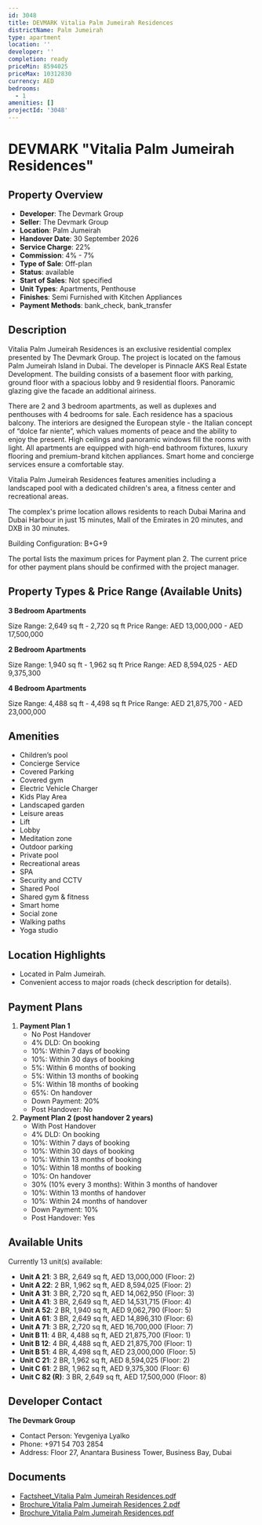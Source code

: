 ```yaml
---
id: 3048
title: DEVMARK Vitalia Palm Jumeirah Residences
districtName: Palm Jumeirah
type: apartment
location: ''
developer: ''
completion: ready
priceMin: 8594025
priceMax: 10312830
currency: AED
bedrooms:
  - 1
amenities: []
projectId: '3048'
---
```


# DEVMARK "Vitalia Palm Jumeirah Residences"

## Property Overview
- **Developer**: The Devmark Group
- **Seller**: The Devmark Group
- **Location**: Palm Jumeirah
- **Handover Date**: 30 September 2026
- **Service Charge**: 22%
- **Commission**: 4% - 7%
- **Type of Sale**: Off-plan
- **Status**: available
- **Start of Sales**: Not specified
- **Unit Types**: Apartments, Penthouse
- **Finishes**: Semi Furnished with Kitchen Appliances
- **Payment Methods**: bank_check, bank_transfer

## Description
Vitalia Palm Jumeirah Residences is an exclusive residential complex presented by The Devmark Group. The project is located on the famous Palm Jumeirah Island in Dubai. The developer is Pinnacle AKS Real Estate Development. The building consists of a basement floor with parking, ground floor with a spacious lobby and 9 residential floors. Panoramic glazing give the facade an additional airiness.

There are 2 and 3 bedroom apartments, as well as duplexes and penthouses with 4 bedrooms for sale. Each residence has a spacious balcony. The interiors are designed the European style - the Italian concept of “dolce far niente”, which values moments of peace and the ability to enjoy the present. High ceilings and panoramic windows fill the rooms with light. All apartments are equipped with high-end bathroom fixtures, luxury flooring and premium-brand kitchen appliances. Smart home and concierge services ensure a comfortable stay.

Vitalia Palm Jumeirah Residences features amenities including a landscaped pool with a dedicated children's area, a fitness center and recreational areas. 

The complex's prime location allows residents to reach Dubai Marina and Dubai Harbour in just 15 minutes, Mall of the Emirates in 20 minutes, and DXB in 30 minutes.

Building Configuration: B+G+9

The portal lists the maximum prices for Payment plan 2. The current price for other payment plans should be confirmed with the project manager.

## Property Types & Price Range (Available Units)
**3 Bedroom Apartments**

Size Range: 2,649 sq ft - 2,720 sq ft
Price Range: AED 13,000,000 - AED 17,500,000

**2 Bedroom Apartments**

Size Range: 1,940 sq ft - 1,962 sq ft
Price Range: AED 8,594,025 - AED 9,375,300

**4 Bedroom Apartments**

Size Range: 4,488 sq ft - 4,498 sq ft
Price Range: AED 21,875,700 - AED 23,000,000

## Amenities
- Children’s pool
- Concierge Service
- Covered Parking
- Covered gym
- Electric Vehicle Charger
- Kids Play Area
- Landscaped garden
- Leisure areas
- Lift
- Lobby
- Meditation zone
- Outdoor parking
- Private pool
- Recreational areas
- SPA
- Security and CCTV
- Shared Pool
- Shared gym & fitness
- Smart home
- Social zone
- Walking paths
- Yoga studio

## Location Highlights
- Located in Palm Jumeirah.
- Convenient access to major roads (check description for details).

## Payment Plans
1. **Payment Plan 1**
   - No Post Handover
   - 4% DLD: On booking
   - 10%: Within 7 days of booking
   - 10%: Within 30 days of booking
   - 5%: Within 6 months of booking
   - 5%: Within 13 months of booking
   - 5%: Within 18 months of booking
   - 65%: On handover
   - Down Payment: 20%
   - Post Handover: No
2. **Payment Plan 2 (post handover 2 years)**
   - With Post Handover
   - 4% DLD: On booking
   - 10%: Within 7 days of booking
   - 10%: Within 30 days of booking
   - 10%: Within 13 months of booking
   - 10%: Within 18 months of booking
   - 10%: On handover
   - 30% (10% every 3 months): Within 3 months of handover
   - 10%: Within 13 months of handover
   - 10%: Within 24 months of handover
   - Down Payment: 10%
   - Post Handover: Yes

## Available Units
Currently 13 unit(s) available:
- **Unit A 21**: 3 BR, 2,649 sq ft, AED 13,000,000 (Floor: 2)
- **Unit A 22**: 2 BR, 1,962 sq ft, AED 8,594,025 (Floor: 2)
- **Unit A 31**: 3 BR, 2,720 sq ft, AED 14,062,950 (Floor: 3)
- **Unit A 41**: 3 BR, 2,649 sq ft, AED 14,531,715 (Floor: 4)
- **Unit A 52**: 2 BR, 1,940 sq ft, AED 9,062,790 (Floor: 5)
- **Unit A 61**: 3 BR, 2,649 sq ft, AED 14,896,310 (Floor: 6)
- **Unit A 71**: 3 BR, 2,720 sq ft, AED 16,700,000 (Floor: 7)
- **Unit B 11**: 4 BR, 4,488 sq ft, AED 21,875,700 (Floor: 1)
- **Unit B 12**: 4 BR, 4,488 sq ft, AED 21,875,700 (Floor: 1)
- **Unit B 51**: 4 BR, 4,498 sq ft, AED 23,000,000 (Floor: 5)
- **Unit C 21**: 2 BR, 1,962 sq ft, AED 8,594,025 (Floor: 2)
- **Unit C 61**: 2 BR, 1,962 sq ft, AED 9,375,300 (Floor: 6)
- **Unit C 82 (R)**: 3 BR, 2,649 sq ft, AED 17,500,000 (Floor: 8)

## Developer Contact
**The Devmark Group**
- Contact Person: Yevgeniya Lyalko
- Phone: +971 54 703 2854
- Address: Floor 27, Anantara Business Tower, Business Bay, Dubai

## Documents
- [Factsheet_Vitalia Palm Jumeirah Residences.pdf](https://cdn.geniemap.net/2024/11/25/CLdlpjzQKXcQaxI8HpkIsGT30uS8jRcPW2kpKM2P.pdf)
- [Brochure_Vitalia Palm Jumeirah Residences 2.pdf](https://cdn.geniemap.net/2024/11/25/hW2kzvnWhvQro0eCVmlKs6hvJLnNx0UfljAwcljq.pdf)
- [Brochure_Vitalia Palm Jumeirah Residences.pdf](https://cdn.geniemap.net/2024/11/25/vIeLKfIKsS6HzJxxvfiRJBRgxLPLUtGiXojAf3rO.pdf)
